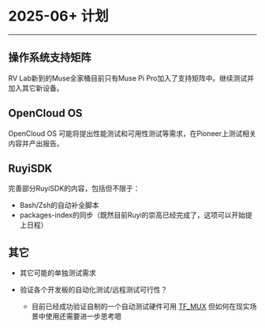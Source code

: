 # 2025-06+ 计划

---

## 操作系统支持矩阵

RV Lab新到的Muse全家桶目前只有Muse Pi Pro加入了支持矩阵中。继续测试并加入其它新设备。

## OpenCloud OS

OpenCloud OS 可能将提出性能测试和可用性测试等需求，在Pioneer上测试相关内容并产出报告。

## RuyiSDK

完善部分RuyiSDK的内容，包括但不限于：
- Bash/Zsh的自动补全脚本
- packages-index的同步（既然目前Ruyi的崇高已经完成了，这项可以开始提上日程）

## 其它

- 其它可能的单独测试需求

- 验证各个开发板的自动化测试/远程测试可行性？
  - 目前已经成功验证自制的一个自动测试硬件可用 [TF_MUX](https://github.com/wychlw/TF_MUX/) 但如何在现实场景中使用还需要进一步思考嗯